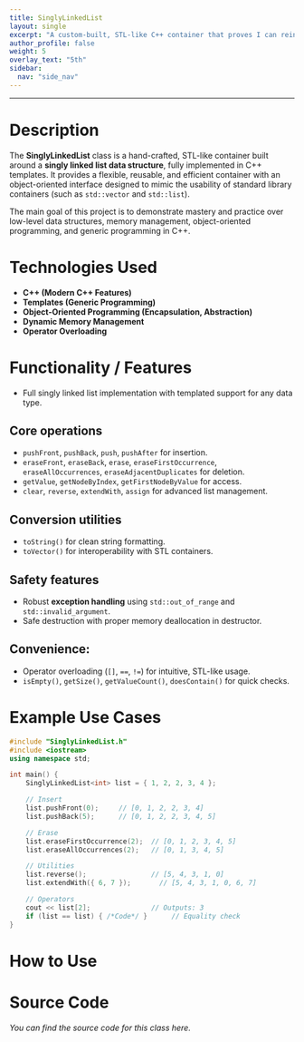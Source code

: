 ```yaml
---
title: SinglyLinkedList
layout: single
excerpt: "A custom-built, STL-like C++ container that proves I can reinvent the wheel!"
author_profile: false
weight: 5
overlay_text: "5th"
sidebar:
  nav: "side_nav"
---
```

---
# Description
The **SinglyLinkedList** class is a hand-crafted, STL-like container built around a **singly linked list data structure**, fully implemented in C++ templates. It provides a flexible, reusable, and efficient container with an object-oriented interface designed to mimic the usability of standard library containers (such as `std::vector` and `std::list`).

The main goal of this project is to demonstrate mastery and practice over low-level data structures, memory management, object-oriented programming, and generic programming in C++.

# Technologies Used
- **C++ (Modern C++ Features)**
- **Templates (Generic Programming)**
- **Object-Oriented Programming (Encapsulation, Abstraction)**
- **Dynamic Memory Management**
- **Operator Overloading**

# Functionality / Features
- Full singly linked list implementation with templated support for any data type.

## Core operations
- `pushFront`, `pushBack`, `push`, `pushAfter` for insertion.
- `eraseFront`, `eraseBack`, `erase`, `eraseFirstOccurrence`, `eraseAllOccurrences`, `eraseAdjacentDuplicates` for deletion.
- `getValue`, `getNodeByIndex`, `getFirstNodeByValue` for access.
- `clear`, `reverse`, `extendWith`, `assign` for advanced list management.

## Conversion utilities
- `toString()` for clean string formatting.
- `toVector()` for interoperability with STL containers.

## Safety features
- Robust **exception handling** using `std::out_of_range` and `std::invalid_argument`.
- Safe destruction with proper memory deallocation in destructor.

## Convenience:
- Operator overloading (`[]`, `==`, `!=`) for intuitive, STL-like usage.
- `isEmpty()`, `getSize()`, `getValueCount()`, `doesContain()` for quick checks.

# Example Use Cases
```cpp
#include "SinglyLinkedList.h"
#include <iostream>
using namespace std;

int main() {
	SinglyLinkedList<int> list = { 1, 2, 2, 3, 4 };

	// Insert
	list.pushFront(0);     // [0, 1, 2, 2, 3, 4]
	list.pushBack(5);      // [0, 1, 2, 2, 3, 4, 5]

	// Erase
	list.eraseFirstOccurrence(2);  // [0, 1, 2, 3, 4, 5]
	list.eraseAllOccurrences(2);   // [0, 1, 3, 4, 5]

	// Utilities
	list.reverse();                // [5, 4, 3, 1, 0]
	list.extendWith({ 6, 7 });       // [5, 4, 3, 1, 0, 6, 7]

	// Operators
	cout << list[2];               // Outputs: 3
	if (list == list) { /*Code*/ }      // Equality check
}
```

# How to Use

# Source Code
*You can find the source code for this class here.*